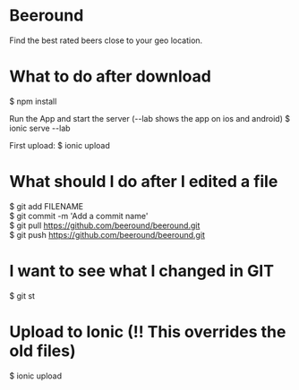 # Beeround
Find the best rated beers close to your geo location.

# What to do after download
$ npm install

Run the App and start the server (--lab shows the app on ios and android)
$ ionic serve --lab

First upload:
$ ionic upload

# What should I do after I edited a file
$ git add FILENAME <br />
$ git commit -m 'Add a commit name' <br />
$ git pull https://github.com/beeround/beeround.git <br />
$ git push https://github.com/beeround/beeround.git

# I want to see what I changed in GIT
$ git st

# Upload to Ionic (!! This overrides the old files)
$ ionic upload